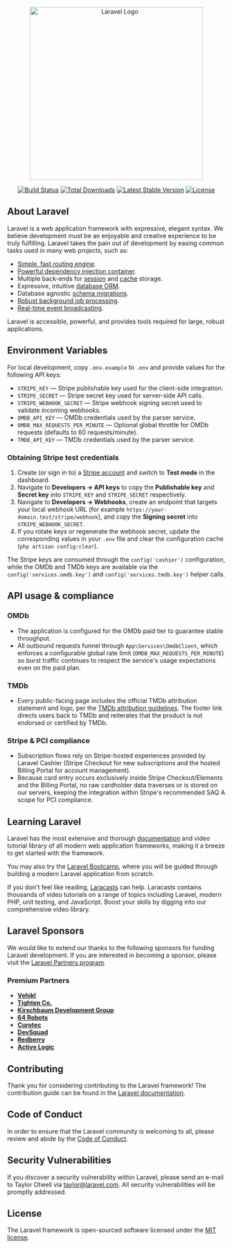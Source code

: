 <p align="center"><a href="https://laravel.com" target="_blank"><img src="https://raw.githubusercontent.com/laravel/art/master/logo-lockup/5%20SVG/2%20CMYK/1%20Full%20Color/laravel-logolockup-cmyk-red.svg" width="400" alt="Laravel Logo"></a></p>

<p align="center">
<a href="https://github.com/laravel/framework/actions"><img src="https://github.com/laravel/framework/workflows/tests/badge.svg" alt="Build Status"></a>
<a href="https://packagist.org/packages/laravel/framework"><img src="https://img.shields.io/packagist/dt/laravel/framework" alt="Total Downloads"></a>
<a href="https://packagist.org/packages/laravel/framework"><img src="https://img.shields.io/packagist/v/laravel/framework" alt="Latest Stable Version"></a>
<a href="https://packagist.org/packages/laravel/framework"><img src="https://img.shields.io/packagist/l/laravel/framework" alt="License"></a>
</p>

## About Laravel

Laravel is a web application framework with expressive, elegant syntax. We believe development must be an enjoyable and creative experience to be truly fulfilling. Laravel takes the pain out of development by easing common tasks used in many web projects, such as:

- [Simple, fast routing engine](https://laravel.com/docs/routing).
- [Powerful dependency injection container](https://laravel.com/docs/container).
- Multiple back-ends for [session](https://laravel.com/docs/session) and [cache](https://laravel.com/docs/cache) storage.
- Expressive, intuitive [database ORM](https://laravel.com/docs/eloquent).
- Database agnostic [schema migrations](https://laravel.com/docs/migrations).
- [Robust background job processing](https://laravel.com/docs/queues).
- [Real-time event broadcasting](https://laravel.com/docs/broadcasting).

Laravel is accessible, powerful, and provides tools required for large, robust applications.

## Environment Variables

For local development, copy `.env.example` to `.env` and provide values for the following API keys:

- `STRIPE_KEY` — Stripe publishable key used for the client-side integration.
- `STRIPE_SECRET` — Stripe secret key used for server-side API calls.
- `STRIPE_WEBHOOK_SECRET` — Stripe webhook signing secret used to validate incoming webhooks.
- `OMDB_API_KEY` — OMDb credentials used by the parser service.
- `OMDB_MAX_REQUESTS_PER_MINUTE` — Optional global throttle for OMDb requests (defaults to 60 requests/minute).
- `TMDB_API_KEY` — TMDb credentials used by the parser service.

### Obtaining Stripe test credentials

1. Create (or sign in to) a [Stripe account](https://dashboard.stripe.com/register) and switch to **Test mode** in the dashboard.
2. Navigate to **Developers → API keys** to copy the **Publishable key** and **Secret key** into `STRIPE_KEY` and `STRIPE_SECRET` respectively.
3. Navigate to **Developers → Webhooks**, create an endpoint that targets your local webhook URL (for example `https://your-domain.test/stripe/webhook`), and copy the **Signing secret** into `STRIPE_WEBHOOK_SECRET`.
4. If you rotate keys or regenerate the webhook secret, update the corresponding values in your `.env` file and clear the configuration cache (`php artisan config:clear`).

The Stripe keys are consumed through the `config('cashier')` configuration, while the OMDb and TMDb keys are available via the `config('services.omdb.key')` and `config('services.tmdb.key')` helper calls.

## API usage & compliance

### OMDb

- The application is configured for the OMDb paid tier to guarantee stable throughput.
- All outbound requests funnel through `App\Services\OmdbClient`, which enforces a configurable global rate limit (`OMDB_MAX_REQUESTS_PER_MINUTE`) so burst traffic continues to respect the service's usage expectations even on the paid plan.

### TMDb

- Every public-facing page includes the official TMDb attribution statement and logo, per the [TMDb attribution guidelines](https://www.themoviedb.org/documentation/api/terms-of-use). The footer link directs users back to TMDb and reiterates that the product is not endorsed or certified by TMDb.

### Stripe & PCI compliance

- Subscription flows rely on Stripe-hosted experiences provided by Laravel Cashier (Stripe Checkout for new subscriptions and the hosted Billing Portal for account management).
- Because card entry occurs exclusively inside Stripe Checkout/Elements and the Billing Portal, no raw cardholder data traverses or is stored on our servers, keeping the integration within Stripe's recommended SAQ A scope for PCI compliance.

## Learning Laravel

Laravel has the most extensive and thorough [documentation](https://laravel.com/docs) and video tutorial library of all modern web application frameworks, making it a breeze to get started with the framework.

You may also try the [Laravel Bootcamp](https://bootcamp.laravel.com), where you will be guided through building a modern Laravel application from scratch.

If you don't feel like reading, [Laracasts](https://laracasts.com) can help. Laracasts contains thousands of video tutorials on a range of topics including Laravel, modern PHP, unit testing, and JavaScript. Boost your skills by digging into our comprehensive video library.

## Laravel Sponsors

We would like to extend our thanks to the following sponsors for funding Laravel development. If you are interested in becoming a sponsor, please visit the [Laravel Partners program](https://partners.laravel.com).

### Premium Partners

- **[Vehikl](https://vehikl.com)**
- **[Tighten Co.](https://tighten.co)**
- **[Kirschbaum Development Group](https://kirschbaumdevelopment.com)**
- **[64 Robots](https://64robots.com)**
- **[Curotec](https://www.curotec.com/services/technologies/laravel)**
- **[DevSquad](https://devsquad.com/hire-laravel-developers)**
- **[Redberry](https://redberry.international/laravel-development)**
- **[Active Logic](https://activelogic.com)**

## Contributing

Thank you for considering contributing to the Laravel framework! The contribution guide can be found in the [Laravel documentation](https://laravel.com/docs/contributions).

## Code of Conduct

In order to ensure that the Laravel community is welcoming to all, please review and abide by the [Code of Conduct](https://laravel.com/docs/contributions#code-of-conduct).

## Security Vulnerabilities

If you discover a security vulnerability within Laravel, please send an e-mail to Taylor Otwell via [taylor@laravel.com](mailto:taylor@laravel.com). All security vulnerabilities will be promptly addressed.

## License

The Laravel framework is open-sourced software licensed under the [MIT license](https://opensource.org/licenses/MIT).
